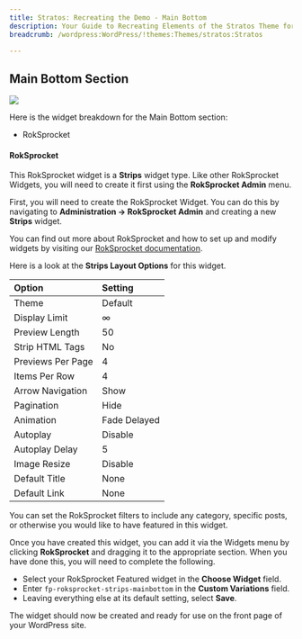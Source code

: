 ```yaml
---
title: Stratos: Recreating the Demo - Main Bottom
description: Your Guide to Recreating Elements of the Stratos Theme for WordPress
breadcrumb: /wordpress:WordPress/!themes:Themes/stratos:Stratos

---
```


Main Bottom Section
-----

![][demo]

Here is the widget breakdown for the Main Bottom section:

* RokSprocket

#### RokSprocket

This RokSprocket widget is a **Strips** widget type. Like other RokSprocket Widgets, you will need to create it first using the **RokSprocket Admin** menu.

First, you will need to create the RokSprocket Widget. You can do this by navigating to **Administration -> RokSprocket Admin** and creating a new **Strips** widget. 

You can find out more about RokSprocket and how to set up and modify widgets by visiting our [RokSprocket documentation](../../plugins/roksprocket/).

Here is a look at the **Strips Layout Options** for this widget.

| Option            | Setting      |  
| :---------------- | :----------- |  
| Theme             | Default      |  
| Display Limit     | ∞            |  
| Preview Length    | 50           |
| Strip HTML Tags   | No           |  
| Previews Per Page | 4            |  
| Items Per Row     | 4            |  
| Arrow Navigation  | Show         |  
| Pagination        | Hide         |  
| Animation         | Fade Delayed |  
| Autoplay          | Disable      |  
| Autoplay Delay    | 5            |  
| Image Resize      | Disable      |  
| Default Title     | None         |
| Default Link      | None         |

You can set the RokSprocket filters to include any category, specific posts, or otherwise you would like to have featured in this widget.

Once you have created this widget, you can add it via the Widgets menu by clicking **RokSprocket** and dragging it to the appropriate section. When you have done this, you will need to complete the following.

* Select your RokSprocket Featured widget in the **Choose Widget** field.
* Enter `fp-roksprocket-strips-mainbottom` in the **Custom Variations** field.
* Leaving everything else at its default setting, select **Save**.

The widget should now be created and ready for use on the front page of your WordPress site.

[demo]: assets/demo_4.jpeg
[roksprocket]: ../../plugins/roksprocket/